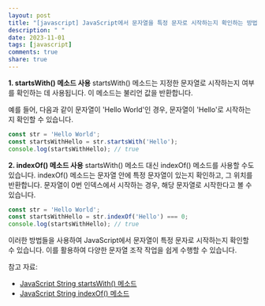 ```yaml
---
layout: post
title: "[javascript] JavaScript에서 문자열을 특정 문자로 시작하는지 확인하는 방법은?"
description: " "
date: 2023-11-01
tags: [javascript]
comments: true
share: true
---
```


**1. startsWith() 메소드 사용**
startsWith() 메소드는 지정한 문자열로 시작하는지 여부를 확인하는 데 사용됩니다. 이 메소드는 불리언 값을 반환합니다.

예를 들어, 다음과 같이 문자열이 'Hello World'인 경우, 문자열이 'Hello'로 시작하는지 확인할 수 있습니다.

```javascript
const str = 'Hello World';
const startsWithHello = str.startsWith('Hello');
console.log(startsWithHello); // true
```

**2. indexOf() 메소드 사용**
startsWith() 메소드 대신 indexOf() 메소드를 사용할 수도 있습니다. indexOf() 메소드는 문자열 안에 특정 문자열이 있는지 확인하고, 그 위치를 반환합니다. 문자열이 0번 인덱스에서 시작하는 경우, 해당 문자열로 시작한다고 볼 수 있습니다.

```javascript
const str = 'Hello World';
const startsWithHello = str.indexOf('Hello') === 0;
console.log(startsWithHello); // true
```

이러한 방법들을 사용하여 JavaScript에서 문자열이 특정 문자로 시작하는지 확인할 수 있습니다. 이를 활용하여 다양한 문자열 조작 작업을 쉽게 수행할 수 있습니다.

참고 자료:
- [JavaScript String startsWith() 메소드](https://developer.mozilla.org/ko/docs/Web/JavaScript/Reference/Global_Objects/String/startsWith)
- [JavaScript String indexOf() 메소드](https://developer.mozilla.org/ko/docs/Web/JavaScript/Reference/Global_Objects/String/indexOf)